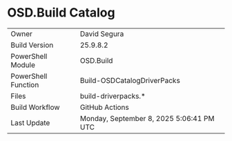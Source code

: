 ﻿# OSD.Build Catalog

| | |
|-|-|
| Owner | David Segura |
| Build Version | 25.9.8.2 |
| PowerShell Module | OSD.Build |
| PowerShell Function | Build-OSDCatalogDriverPacks |
| Files | build-driverpacks.* |
| Build Workflow | GitHub Actions |
| Last Update | Monday, September 8, 2025 5:06:41 PM UTC |
